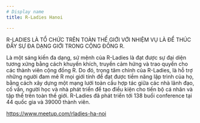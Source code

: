 ```yaml
---
# Display name
title: R-Ladies Hanoi

---
```


R-LADIES LÀ TỔ CHỨC TRÊN TOÀN THẾ GIỚI VỚI NHIỆM VỤ LÀ ĐỂ THÚC ĐẨY SỰ ĐA DẠNG GIỚI TRONG CỘNG ĐỒNG R.

Là một sáng kiến đa dạng, sứ mệnh của R-Ladies là đạt được sự đại diện tương xứng bằng cách khuyến khích, truyền cảm hứng và trao quyền cho các thành viên cộng đồng R. Do đó, trọng tâm chính của R-Ladies, là hỗ trợ những người đam mê R mọi giới tính để đạt được tiềm năng lập trình của họ, bằng cách xây dựng một mạng lưới toàn cầu hợp tác giữa các nhà lãnh đạo, cố vấn, người học và nhà phát triển để tạo điều kiện cho tiến bộ cá nhân và tập thể trên toàn thế giới.
R-Ladies đã phát triển tới 138 buổi conference tại 44 quốc gia và 39000 thành viên.

https://www.meetup.com/rladies-ha-noi
